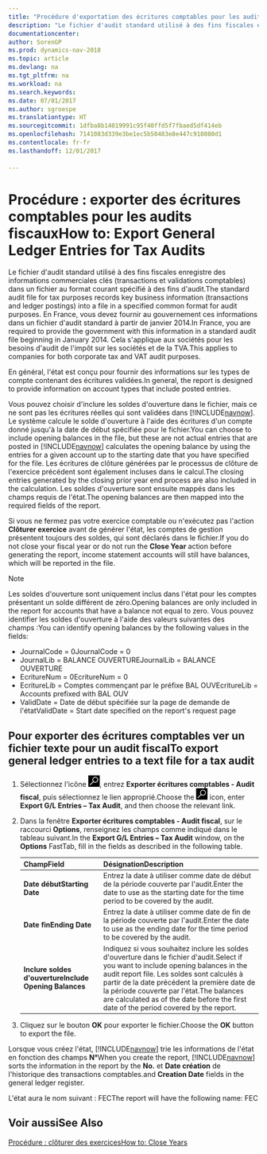 ```yaml
---
title: "Procédure d'exportation des écritures comptables pour les audits fiscaux"
description: "Le fichier d'audit standard utilisé à des fins fiscales enregistre des informations commerciales clés (transactions et validations comptables) dans un fichier au format courant spécifié à des fins d'audit. En France, vous devez fournir au gouvernement ces informations dans un fichier d'audit standard à partir de janvier 2014. Cela s'applique aux sociétés pour les besoins d'audit de l'impôt sur les sociétés et de la TVA."
documentationcenter: 
author: SorenGP
ms.prod: dynamics-nav-2018
ms.topic: article
ms.devlang: na
ms.tgt_pltfrm: na
ms.workload: na
ms.search.keywords: 
ms.date: 07/01/2017
ms.author: sgroespe
ms.translationtype: HT
ms.sourcegitcommit: 1dfba8b14019991c95f40ffd5f7fbaed5df414eb
ms.openlocfilehash: 7141083d339e3be1ec5b50483e8e447c918080d1
ms.contentlocale: fr-fr
ms.lasthandoff: 12/01/2017

---
```

# <a name="how-to-export-general-ledger-entries-for-tax-audits"></a><span data-ttu-id="301aa-105">Procédure : exporter des écritures comptables pour les audits fiscaux</span><span class="sxs-lookup"><span data-stu-id="301aa-105">How to: Export General Ledger Entries for Tax Audits</span></span>
<span data-ttu-id="301aa-106">Le fichier d'audit standard utilisé à des fins fiscales enregistre des informations commerciales clés (transactions et validations comptables) dans un fichier au format courant spécifié à des fins d'audit.</span><span class="sxs-lookup"><span data-stu-id="301aa-106">The standard audit file for tax purposes records key business information (transactions and ledger postings) into a file in a specified common format for audit purposes.</span></span> <span data-ttu-id="301aa-107">En France, vous devez fournir au gouvernement ces informations dans un fichier d'audit standard à partir de janvier 2014.</span><span class="sxs-lookup"><span data-stu-id="301aa-107">In France, you are required to provide the government with this information in a standard audit file beginning in January 2014.</span></span> <span data-ttu-id="301aa-108">Cela s'applique aux sociétés pour les besoins d'audit de l'impôt sur les sociétés et de la TVA.</span><span class="sxs-lookup"><span data-stu-id="301aa-108">This applies to companies for both corporate tax and VAT audit purposes.</span></span>  

<span data-ttu-id="301aa-109">En général, l'état est conçu pour fournir des informations sur les types de compte contenant des écritures validées.</span><span class="sxs-lookup"><span data-stu-id="301aa-109">In general, the report is designed to provide information on account types that include posted entries.</span></span>  

<span data-ttu-id="301aa-110">Vous pouvez choisir d'inclure les soldes d'ouverture dans le fichier, mais ce ne sont pas les écritures réelles qui sont validées dans [!INCLUDE[navnow](../../includes/navnow_md.md)]. Le système calcule le solde d'ouverture à l'aide des écritures d'un compte donné jusqu'à la date de début spécifiée pour le fichier.</span><span class="sxs-lookup"><span data-stu-id="301aa-110">You can choose to include opening balances in the file, but these are not actual entries that are posted in [!INCLUDE[navnow](../../includes/navnow_md.md)] calculates the opening balance by using the entries for a given account up to the starting date that you have specified for the file.</span></span> <span data-ttu-id="301aa-111">Les écritures de clôture générées par le processus de clôture de l'exercice précédent sont également incluses dans le calcul.</span><span class="sxs-lookup"><span data-stu-id="301aa-111">The closing entries generated by the closing prior year end process are also included in the calculation.</span></span> <span data-ttu-id="301aa-112">Les soldes d'ouverture sont ensuite mappés dans les champs requis de l'état.</span><span class="sxs-lookup"><span data-stu-id="301aa-112">The opening balances are then mapped into the required fields of the report.</span></span>  

<span data-ttu-id="301aa-113">Si vous ne fermez pas votre exercice comptable ou n'exécutez pas l'action **Clôturer exercice** avant de générer l'état, les comptes de gestion présentent toujours des soldes, qui sont déclarés dans le fichier.</span><span class="sxs-lookup"><span data-stu-id="301aa-113">If you do not close your fiscal year or do not run the **Close Year** action before generating the report, income statement accounts will still have balances, which will be reported in the file.</span></span>  

> [!NOTE]  
>  <span data-ttu-id="301aa-114">Les soldes d'ouverture sont uniquement inclus dans l'état pour les comptes présentant un solde différent de zéro.</span><span class="sxs-lookup"><span data-stu-id="301aa-114">Opening balances are only included in the report for accounts that have a balance not equal to zero.</span></span> <span data-ttu-id="301aa-115">Vous pouvez identifier les soldes d'ouverture à l'aide des valeurs suivantes des champs :</span><span class="sxs-lookup"><span data-stu-id="301aa-115">You can identify opening balances by the following values in the fields:</span></span>  
>   
>  -   <span data-ttu-id="301aa-116">JournalCode = 0</span><span class="sxs-lookup"><span data-stu-id="301aa-116">JournalCode = 0</span></span>  
> -   <span data-ttu-id="301aa-117">JournalLib = BALANCE OUVERTURE</span><span class="sxs-lookup"><span data-stu-id="301aa-117">JournalLib = BALANCE OUVERTURE</span></span>  
> -   <span data-ttu-id="301aa-118">EcritureNum = 0</span><span class="sxs-lookup"><span data-stu-id="301aa-118">EcritureNum = 0</span></span>  
> -   <span data-ttu-id="301aa-119">EcritureLib = Comptes commençant par le préfixe BAL OUV</span><span class="sxs-lookup"><span data-stu-id="301aa-119">EcritureLib = Accounts prefixed with BAL OUV</span></span>  
> -   <span data-ttu-id="301aa-120">ValidDate = Date de début spécifiée sur la page de demande de l'état</span><span class="sxs-lookup"><span data-stu-id="301aa-120">ValidDate = Start date specified on the report's request page</span></span>  

## <a name="to-export-general-ledger-entries-to-a-text-file-for-a-tax-audit"></a><span data-ttu-id="301aa-121">Pour exporter des écritures comptables ver un fichier texte pour un audit fiscal</span><span class="sxs-lookup"><span data-stu-id="301aa-121">To export general ledger entries to a text file for a tax audit</span></span>  

1.  <span data-ttu-id="301aa-122">Sélectionnez l'icône ![Page ou état pour la recherche](../../media/ui-search/search_small.png "Page ou état pour la recherche"), entrez **Exporter écritures comptables - Audit fiscal**, puis sélectionnez le lien approprié.</span><span class="sxs-lookup"><span data-stu-id="301aa-122">Choose the ![Search for Page or Report](../../media/ui-search/search_small.png "Search for Page or Report icon") icon, enter **Export G/L Entries – Tax Audit**, and then choose the relevant link.</span></span>  
2.  <span data-ttu-id="301aa-123">Dans la fenêtre **Exporter écritures comptables - Audit fiscal**, sur le raccourci **Options**, renseignez les champs comme indiqué dans le tableau suivant.</span><span class="sxs-lookup"><span data-stu-id="301aa-123">In the **Export G/L Entries – Tax Audit** window, on the **Options** FastTab, fill in the fields as described in the following table.</span></span>  

    |<span data-ttu-id="301aa-124">Champ</span><span class="sxs-lookup"><span data-stu-id="301aa-124">Field</span></span>|<span data-ttu-id="301aa-125">Désignation</span><span class="sxs-lookup"><span data-stu-id="301aa-125">Description</span></span>|  
    |---------------------------------|---------------------------------------|  
    |<span data-ttu-id="301aa-126">**Date début**</span><span class="sxs-lookup"><span data-stu-id="301aa-126">**Starting Date**</span></span>|<span data-ttu-id="301aa-127">Entrez la date à utiliser comme date de début de la période couverte par l'audit.</span><span class="sxs-lookup"><span data-stu-id="301aa-127">Enter the date to use as the starting date for the time period to be covered by the audit.</span></span>|  
    |<span data-ttu-id="301aa-128">**Date fin**</span><span class="sxs-lookup"><span data-stu-id="301aa-128">**Ending Date**</span></span>|<span data-ttu-id="301aa-129">Entrez la date à utiliser comme date de fin de la période couverte par l'audit.</span><span class="sxs-lookup"><span data-stu-id="301aa-129">Enter the date to use as the ending date for the time period to be covered by the audit.</span></span>|  
    |<span data-ttu-id="301aa-130">**Inclure soldes d'ouverture**</span><span class="sxs-lookup"><span data-stu-id="301aa-130">**Include Opening Balances**</span></span>|<span data-ttu-id="301aa-131">Indiquez si vous souhaitez inclure les soldes d'ouverture dans le fichier d'audit.</span><span class="sxs-lookup"><span data-stu-id="301aa-131">Select if you want to include opening balances in the audit report file.</span></span> <span data-ttu-id="301aa-132">Les soldes sont calculés à partir de la date précédent la première date de la période couverte par l'état.</span><span class="sxs-lookup"><span data-stu-id="301aa-132">The balances are calculated as of the date before the first date of the period covered by the report.</span></span>|  

3.  <span data-ttu-id="301aa-133">Cliquez sur le bouton **OK** pour exporter le fichier.</span><span class="sxs-lookup"><span data-stu-id="301aa-133">Choose the **OK** button to export the file.</span></span>  

<span data-ttu-id="301aa-134">Lorsque vous créez l'état, [!INCLUDE[navnow](../../includes/navnow_md.md)] trie les informations de l'état en fonction des champs **N°**</span><span class="sxs-lookup"><span data-stu-id="301aa-134">When you create the report, [!INCLUDE[navnow](../../includes/navnow_md.md)] sorts the information in the report by the **No.**</span></span> <span data-ttu-id="301aa-135">et **Date création** de l'historique des transactions comptables.</span><span class="sxs-lookup"><span data-stu-id="301aa-135">and **Creation Date** fields in the general ledger register.</span></span>  

<span data-ttu-id="301aa-136">L'état aura le nom suivant : <taxpayername>FEC<YYYYMMDD></span><span class="sxs-lookup"><span data-stu-id="301aa-136">The report will have the following name: <taxpayername>FEC<YYYYMMDD></span></span>  

## <a name="see-also"></a><span data-ttu-id="301aa-137">Voir aussi</span><span class="sxs-lookup"><span data-stu-id="301aa-137">See Also</span></span>  
 [<span data-ttu-id="301aa-138">Procédure : clôturer des exercices</span><span class="sxs-lookup"><span data-stu-id="301aa-138">How to: Close Years</span></span>](how-to-close-years.md)

